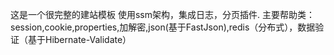 这是一个很完整的建站模板
使用ssm架构，集成日志，分页插件.
主要帮助类：
session,cookie,properties,加解密,json(基于FastJson),redis（分布式），数据验证（基于Hibernate-Validate）